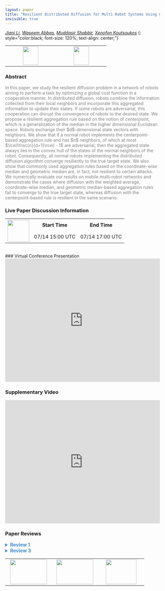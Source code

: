 ```yaml
---
layout: paper
title: "Resilient Distributed Diffusion for Multi-Robot Systems Using Centerpoint"
invisible: true
---
```

*[Jiani Li](https://jianili.github.io/jianili/),  [Waseem Abbas](http://www.wabbas.com/),  [Muddasir Shabbir](https://itu.edu.pk/faculty-itu/muddasir-shabbir/),  [Xenofon Koutsoukos](http://www.vuse.vanderbilt.edu/~koutsoxd/)*
{: style="color:black; font-size: 120%; text-align: center;"}

<table width="30%"> <tr>
<td style="width: 20%; text-align: center;"><a href="http://www.roboticsproceedings.org/rss16/p021.pdf"><img src="{{ site.baseurl }}/images/paper_link.png"
width = "50"  height = "60"/> </a> </td>

<td style="width: 20%; text-align: center;"><a href="https://github.com/JianiLi/Centerpoint_resilient_diffusion"><img src="{{ site.baseurl }}/images/software_link.png"
width = "50"  height = "60"/> </a> </td>

</tr></table>

### Abstract
<html> <script type="text/javascript" async src="https://cdnjs.cloudflare.com/ajax/libs/mathjax/2.7.5/MathJax.js?config=TeX-AMS-MML_HTMLorMML"> MathJax.Hub.Config({ tex2jax: {inlineMath: [['$','$']], processEscapes: true}}); </script><p style="color:gray; font-size: 100%; text-align: justified;">
In this paper, we study the resilient diffusion problem in a network of robots aiming to perform a task by optimizing a global cost function in a cooperative manner. In distributed diffusion, robots combine the information collected from their local neighbors and incorporate this aggregated information to update their states. If some robots are adversarial, this cooperation can disrupt the convergence of robots to the desired state. We propose a resilient aggregation rule based on the notion of <i>centerpoint</i>, which is a generalization of the median in the higher dimensional Euclidean space. Robots exchange their $d$-dimensional state vectors with neighbors. We show that if a normal robot implements the centerpoint-based aggregation rule and has $n$ neighbors, of which at most $\lceil\frac{n}{d+1}\rceil - 1$ are adversarial, then the aggregated state always lies in the convex hull of the states of the normal neighbors of the robot. Consequently, all normal robots implementing the distributed diffusion algorithm converge resiliently to the true target state. We also show that commonly used aggregation rules based on the coordinate-wise median and geometric median are, in fact, not resilient to certain attacks. We numerically evaluate our results on mobile multi-robot networks and demonstrate the cases where diffusion with the weighted average, coordinate-wise median, and geometric median-based aggregation rules fail to converge to the true target state, whereas diffusion with the centerpoint-based rule is resilient in the same scenario.
</p></html>

### Live Paper Discussion Information
<html>
<table width="50%">
<tr> <th rowspan="2"><a href="https://pheedloop.com/rss2020/virtual/#session_CXywsW"><img src="{{ site.baseurl }}/images/pheedloop_link.png" width = "70"  height = "70"/> </a> </th> <th> Start Time </th> <th> End Time </th> </tr>
<tr> <td> 07/14 15:00 UTC </td><td> 07/14 17:00 UTC </td></tr>
</table> <br> </html>
### Virtual Conference Presentation
<iframe width="100%" height="400" src="https://www.youtube.com/embed/lImjPWiANRA" frameborder="0" allow="accelerometer; autoplay; encrypted-media; gyroscope; picture-in-picture" allowfullscreen></iframe>

### Supplementary Video
<iframe width="100%" height="400" src="https://www.youtube.com/embed/Y9sdOKLKs24 " frameborder="0" allow="accelerometer; autoplay; encrypted-media; gyroscope; picture-in-picture" allowfullscreen></iframe>

### Paper Reviews
<details><summary style="font-size:110%; color:#438BCA; cursor: pointer;"><b> Review 1</b></summary>
<p style="color:gray; font-size: 100%; text-align: justified; white-space: pre-line">
* Main comments
Unfortunately, the theoretical analysis of the method is not as rigorous as the rest of the paper:
- In the inline equation before eq. (8): It is not clear why $\frac{2\mu_l}{L}-\mu_l^2$ becomes $\mu_l^2$. This step is crucial for the proof of the main theoretical result of the paper, and it does not seem to be correct.
- Section V.D: the authors seem to suggest that the proposed method is a particular case of DLMS, and so it inherits the same benefits in terms of MSD. However, the authors need to prove or cite a result showing that the relation between DLMS and non-cooperative LMS results holds also for time-varying weights (which is how the proposed algorithm falls into the DLMS category).
- Lemma 1: in order to make the proof valid, the authors need to provide (either prove or refer to) a theorem stating that the center point is always in the convex hull of the points (this is rather simple, but it needs to be done for completeness). Also, Lemma 1 should be stated in its more generic (and powerful) form: for any subset of $\ceil{\frac{n}{d+1}}-1$ points, the centerpoint cannot be in their convex hull. This is because the centerpoint does not know which points are the Byzantine agents, so the result should be invariant to their choice.
Finally, it would be nice if the authors could test the performance of the algorithm where the squared 2-norm in the cost in Section VI.A is substituted with an 1-norm; in this case the cost separates across coordinates, so the median-based algorithm should return to work robustly.

Overall, the paper is based on an innovative idea, but it is not publishable in its current form due to the theoretical analysis.


* Additional comments
- Abstract: "optimizing global cost" should be "optimizing a global cost"
- Page 3, column 2: "In one dimension, median" should be "In one dimension, the median"
- Lemma 1: It seems that there should be some assumption on the minimum n.
- Section V.C:
  - Property 1: the customary assumption of Lischitz continuity uses the distance between two arbitrary points (not just a single point and the origin), and links B and D. As it is, this definition is not clear (can B depend on w?), and it does not imply that the function is actually continuous (e.g., take a J which is a "staircase")
  - Property 2: the authors invoke co-coercivity of the function, which requires simple convexity (mu=0)
- Page 5, column 1, first equation: \mu_l should be \mu_k
- Eq (4), second line: the term containing \eta and \rho should have a plus sign instead of a minus sign.
- Page 8, column 1: "sates" should be "states"

</p> </details>

<details><summary style="font-size:110%; color:#438BCA; cursor: pointer;"><b> Review 3</b></summary>
<p style="color:gray; font-size: 100%; text-align: justified; white-space: pre-line">
The paper has proposed an aggregation rule based on center points for distributed fusion for multi-robot systems in the presence of adversarial robots. Such center points can  be achieved based only on local  information available to each robot. The proposed method can guarantee the aggregated state always lie in the convex hull of the states of normal neighbors. Convergence analysis and numerical simulations are provided to validate the proposed method. 

While the whole paper looks very nice in general, especially in quality and clarity,  the key idea to achieve a state in the convex hull of normal states is not new. There has recently been several other existing methods to achieve such a convex combination without knowing which state is malicious.  To name a few, please refer to the followings:
[1]. H. Mendes, M. Herlihy, N. Vaidya and V. Garg, Multidimensional agreement in byzantine systems, Distributed Computing, 28 (2015), 423–441
[2] H. Park and S. A. Hutchinson, Fault-tolerant rendezvous of multirobot systems, IEEE Transactions on Robotics, 33 (2017), 565–582.
[3] L. Tseng and N. H. Vaidya, Asynchronous convex hull consensus in the presence of crash faults, in Proceedings of the 2014 ACM symposium on Principles of distributed computing, ACM, 2014, 396–405
[4]. X. Wang, S. Mou, S. Sundaram. A resilient convex combination for consensus-based distributed algorithms. Numerical Algebra, Control and Optimization. 269-281, 9(3), 2019. 

The authors could compare their methods with the above papers and further justify their contribution. 

</p> </details>

<table width="100%"><tr><td style="width: 30%; text-align: center;"><a href="{{ site.baseurl }}/program/papers/20"> <img src="{{ site.baseurl }}/images/previous_icon.png" width = "120"  height = "80"/> </a> </td>

<td style="width: 30%; text-align: center;"><a href="{{ site.baseurl }}/program/papers"> <img src="{{ site.baseurl }}/images/overview_icon.png" width = "120"  height = "80"/> </a> </td> 

<td style="width: 30%; text-align: center;"><a href="{{ site.baseurl }}/program/papers/22"> <img src="{{ site.baseurl }}/images/next_icon.png" width = "100"  height = "80"/> </a> </td> 

</tr></table>

